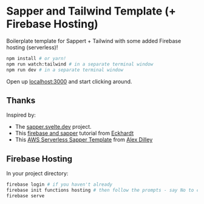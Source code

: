 # Sapper and Tailwind Template (+ Firebase Hosting)

Boilerplate template for Sappert + Tailwind with some added Firebase hosting (serverless)!

```bash
npm install # or yarn!
npm run watch:tailwind # in a separate terminal window
npm run dev # in a separate terminal window
```

Open up [localhost:3000](http://localhost:3000) and start clicking around.

## Thanks

Inspired by:
*  The [sapper.svelte.dev](https://sapper.svelte.dev) project.
*  This [firebase and sapper](https://dev.to/eckhardtd/how-to-host-a-sapper-js-ssr-app-on-firebase-hmb) tutorial from [Eckhardt](https://github.com/Eckhardt-D)
*  This [AWS Serverless Sapper Template](https://github.com/alexdilley/sapper-serverless-template) from [Alex Dilley](https://github.com/alexdilley)

## Firebase Hosting

In your project directory:

```bash
firebase login # if you haven't already
firebase init functions hosting # then follow the prompts - say No to creation of gitigore, index etc.
firebase serve
````